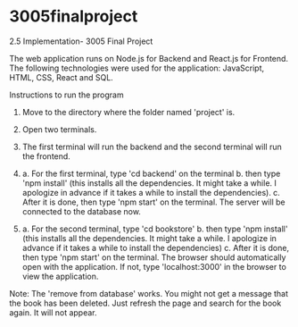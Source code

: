 # 3005finalproject


2.5 Implementation- 3005 Final Project

The web application runs on Node.js for Backend and React.js for Frontend. 
The following technologies were used for the application: JavaScript, HTML, CSS, React and SQL. 

Instructions to run the program 
1. Move to the directory where the folder named 'project' is.
2. Open two terminals.
3. The first terminal will run the backend and the second terminal will run the frontend.

4. a. For the first terminal, type 'cd backend' on the terminal 
   b. then type 'npm install' (this installs all the dependencies. It might take a while. I apologize in advance
   if it takes a while to install the dependencies). 
   c. After it is done, then type 'npm start' on the terminal. 
   The server will be connected to the database now.

5. a. For the second terminal, type 'cd bookstore'
   b. then type 'npm install' (this installs all the dependencies. It might take a while. I apologize in advance
   if it takes a while to install the dependencies)
   c. After it is done, then type 'npm start' on the terminal. The browser should automatically open with the application. 
    If not, type 'localhost:3000' in the browser to view the application.
    

Note: The 'remove from database' works. You might not get a message that the book has been deleted. Just refresh the page and search for the book again. It will not appear.




